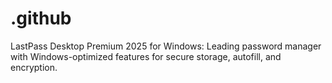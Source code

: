 # .github
LastPass Desktop Premium 2025 for Windows: Leading password manager with Windows-optimized features for secure storage, autofill, and encryption.
